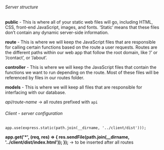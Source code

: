 ###### Server structure

**public** - This is where all of your static web files will go, including HTML, CSS, front-end JavaScript, images, and fonts. ‘Static’ means that these files don’t contain any dynamic server-side information.

**route** - This is where we will keep the JavaScript files that are responsible for calling certain functions based on the route a user requests. Routes are the different paths within our web app that follow the root domain, like ‘/’ or ‘/contact’, or ‘/about’.

**controller** - This is where we will keep the JavaScript files that contain the functions we want to run depending on the route. Most of these files will be referenced by files in our routes folder.

**models** - This is where we will keep all files that are responsible for interfacing with our database.

*api/route-name* -> all routes prefixed with `api`

###### Client - server configuration

`app.use(express.static(path.join(__dirname, '../client/dist')));`

**app.get('*', (req, res) => {
  res.sendFile(path.join(__dirname, '../client/dist/index.html'));
});** -> to be inserted after all routes